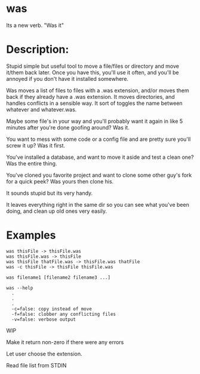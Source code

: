 was
===

Its a new verb.  "Was it"


Description:
============

Stupid simple but useful tool to move a file/files or directory and
move it/them back later.  Once you have this, you'll use it often,
and you'll be annoyed if you don't have it installed somewhere.

Was moves a list of files to files with a .was extension, and/or
moves them back if they already have a .was extension.  It moves
directories, and handles conflicts in a sensible way. It sort of
toggles the name between whatever and whatever.was.

Maybe some file's in your way and you'll probably want it again in
like 5 minutes after you're done goofing around?  Was it.

You want to mess with some code or a config file and are pretty
sure you'll screw it up?  Was it first.

You've installed a database, and want to move it aside and test a
clean one?  Was the entire thing.

You've cloned you favorite project and want to clone some other
guy's fork for a quick peek?  Was yours then clone his.

It sounds stupid but its very handy.

It leaves everything right in the same dir so you can see what
you've been doing, and clean up old ones very easily.

Examples
========

    was thisFile -> thisFile.was
    was thisFile.was -> thisFile
    was thisFile thatFile.was -> thisFile.was thatFile
    was -c thisFile -> thisFile thisFile.was

    was filename1 [filename2 filename3 ...]

    was --help
      .
      .
      .
      -c=false: copy instead of move
      -f=false: clobber any conflicting files
      -v=false: verbose output



WIP

Make it return non-zero if there were any errors

Let user choose the extension.

Read file list from STDIN

